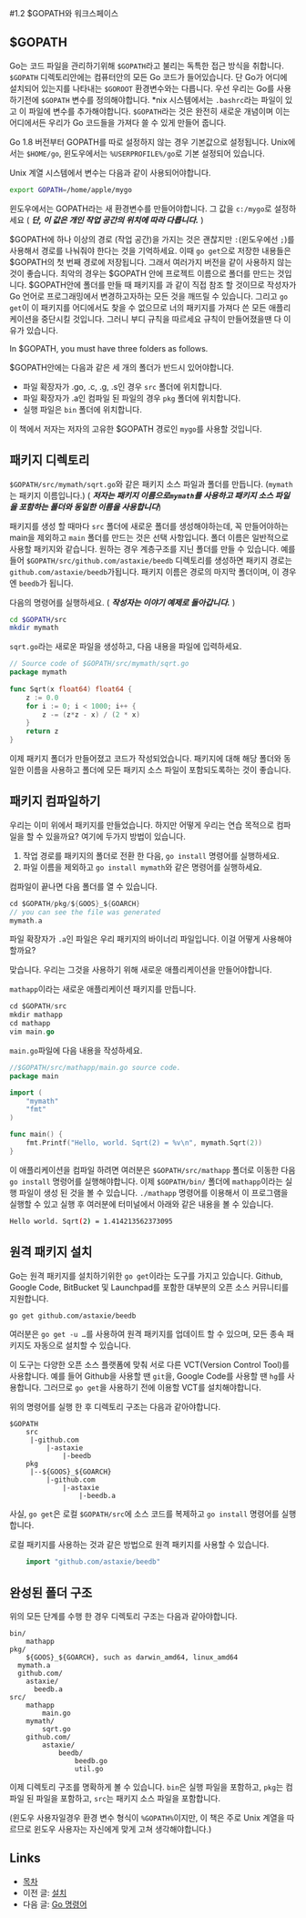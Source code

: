 #1.2 $GOPATH와 워크스페이스

## $GOPATH

Go는 코드 파일을 관리하기위해 `$GOPATH`라고 불리는 독특한 접근 방식을 취합니다. `$GOPATH` 디렉토리안에는 컴퓨터안의 모든 Go 코드가 들어있습니다. 단 Go가 어디에 설치되어 있는지를 나타내는 `$GOROOT` 환경변수와는 다릅니다. 우선 우리는 Go를 사용하기전에 `$GOPATH` 변수를 정의해야합니다. *nix 시스템에서는 `.bashrc`라는 파일이 있고 이 파일에 변수를 추가해야합니다. `$GOPATH`라는 것은 완전히 새로운 개념이며 이는 어디에서든 우리가 Go 코드들을 가져다 쓸 수 있게 만들어 줍니다.

Go 1.8 버전부터 GOPATH를 따로 설정하지 않는 경우 기본값으로 설정됩니다. Unix에서는 `$HOME/go`, 윈도우에서는 `%USERPROFILE%/go`로 기본 설정되어 있습니다.

Unix 계열 시스템에서 변수는 다음과 같이 사용되어야합니다.

```sh
export GOPATH=/home/apple/mygo
```
	
윈도우에서는 GOPATH라는 새 환경변수를 만들어야합니다. 그 값을 `c:/mygo`로 설정하세요 ( ***단, 이 값은 개인 작업 공간의 위치에 따라 다릅니다.*** )

$GOPATH에 하나 이상의 경로 (작업 공간)을 가지는 것은 괜찮지만 `:`(윈도우에선 `;`)를 사용해서 경로를 나눠줘야 한다는 것을 기억하세요. 이때 `go get`으로 저장한 내용들은 $GOPATH의 첫 번째 경로에 저장됩니다. 그래서 여러가지 버전을 같이 사용하지 않는 것이 좋습니다. 최악의 경우는 $GOPATH 안에 프로젝트 이름으로 폴더를 만드는 것입니다. $GOPATH안에 폴더를 만들 때 패키지를 <packagename>과 같이 직접 참조 할 것이므로 작성자가 Go 언어로 프로그래밍에서 변경하고자하는 모든 것을 깨뜨릴 수 있습니다. 그리고 `go get`이 이 패키지를 어디에서도 찾을 수 없으므로 너의 패키지를 가져다 쓴 모든 애플리케이션을 중단시킬 것입니다. 그러니 부디 규칙을 따르세요 규칙이 만들어졌을땐 다 이유가 있습니다.

In $GOPATH, you must have three folders as follows.

$GOPATH안에는 다음과 같은 세 개의 폴더가 반드시 있어야합니다.

- 파일 확장자가 .go, .c, .g, .s인 경우 `src` 폴더에 위치합니다.
- 파일 확장자가 .a인 컴파일 된 파일의 경우 `pkg` 폴더에 위치합니다.
- 실행 파일은 `bin` 폴더에 위치합니다.

이 책에서 저자는 저자의 고유한 $GOPATH 경로인 `mygo`를 사용할 것입니다.

## 패키지 디렉토리

`$GOPATH/src/mymath/sqrt.go`와 같은 패키지 소스 파일과 폴더를 만듭니다. (`mymath`는 패키지 이름입니다.) ( ***저자는 패키지 이름으로`mymath`를 사용하고 패키지 소스 파일을 포함하는 폴더와 동일한 이름을 사용합니다***)

패키지를 생성 할 때마다 `src` 폴더에 새로운 폴더를 생성해야하는데, 꼭 만들어야하는 main을 제외하고 `main` 폴더를 만드는 것은 선택 사항입니다. 폴더 이름은 일반적으로 사용할 패키지와 같습니다. 원하는 경우 계층구조를 지닌 폴더를 만들 수 있습니다. 예를 들어 `$GOPATH/src/github.com/astaxie/beedb` 디렉토리를 생성하면 패키지 경로는 `github.com/astaxie/beedb`가됩니다. 패키지 이름은 경로의 마지막 폴더이며, 이 경우엔 `beedb`가 됩니다.

다음의 명령어를 실행하세요. ( ***작성자는 이야기 예제로 돌아갑니다.*** )

```sh
cd $GOPATH/src
mkdir mymath
```

`sqrt.go`라는 새로운 파일을 생성하고, 다음 내용을 파일에 입력하세요.

```go
// Source code of $GOPATH/src/mymath/sqrt.go
package mymath
	
func Sqrt(x float64) float64 {
	z := 0.0
	for i := 0; i < 1000; i++ {
		z -= (z*z - x) / (2 * x)
    }
    return z
}
```

이제 패키지 폴더가 만들어졌고 코드가 작성되었습니다. 패키지에 대해 해당 폴더와 동일한 이름을 사용하고 폴더에 모든 패키지 소스 파일이 포함되도록하는 것이 좋습니다.

## 패키지 컴파일하기

우리는 이미 위에서 패키지를 만들었습니다. 하지만 어떻게 우리는 연습 목적으로 컴파일을 할 수 있을까요? 여기에 두가지 방법이 있습니다.

1. 작업 경로를 패키지의 폴더로 전환 한 다음, `go install` 명령어를 실행하세요.
2. 파일 이름을 제외하고 `go install mymath`와 같은 명령어를 실행하세요.  

컴파일이 끝나면 다음 폴더를 열 수 있습니다.

```go
cd $GOPATH/pkg/${GOOS}_${GOARCH}
// you can see the file was generated
mymath.a
```
	
파일 확장자가 `.a`인 파일은 우리 패키지의 바이너리 파일입니다. 이걸 어떻게 사용해야 할까요?

맞습니다. 우리는 그것을 사용하기 위해 새로운 애플리케이션을 만들어야합니다.

`mathapp`이라는 새로운 애플리케이션 패키지를 만듭니다.

```go
cd $GOPATH/src
mkdir mathapp
cd mathapp
vim main.go
```
	
`main.go`파일에 다음 내용을 작성하세요.

```go
//$GOPATH/src/mathapp/main.go source code.
package main

import (
    "mymath"
    "fmt"
)

func main() {
    fmt.Printf("Hello, world. Sqrt(2) = %v\n", mymath.Sqrt(2))
}
```
	
이 애플리케이션을 컴파일 하려면 여러분은 `$GOPATH/src/mathapp` 폴더로 이동한 다음 `go install` 명령어를 실행해야합니다. 이제 `$GOPATH/bin/` 폴더에 `mathapp`이라는 실행 파일이 생성 된 것을 볼 수 있습니다. `./mathapp` 명령어를 이용해서 이 프로그램을 실행할 수 있고 실행 후 여러분에 터미널에서 아래와 같은 내용을 볼 수 있습니다.

```sh
Hello world. Sqrt(2) = 1.414213562373095
```
	
## 원격 패키지 설치

Go는 원격 패키지를 설치하기위한 `go get`이라는 도구를 가지고 있습니다. Github, Google Code, BitBucket 및 Launchpad를 포함한 대부분의 오픈 소스 커뮤니티를 지원합니다.

```sh
go get github.com/astaxie/beedb
```
	
여러분은 `go get -u …`를 사용하여 원격 패키지를 업데이트 할 수 있으며, 모든 종속 패키지도 자동으로 설치할 수 있습니다.

이 도구는 다양한 오픈 소스 플랫폼에 맞춰 서로 다른 VCT(Version Control Tool)를 사용합니다. 예를 들어 Github을 사용할 땐 `git`을, Google Code를 사용할 땐 `hg`를 사용합니다. 그러므로 `go get`을 사용하기 전에 이용할 VCT를 설치해야합니다.

위의 명령어를 실행 한 후 디렉토리 구조는 다음과 같아야합니다.

	$GOPATH
		src
		 |-github.com
		 	 |-astaxie
		 	 	 |-beedb
		pkg
		 |--${GOOS}_${GOARCH}
		 	 |-github.com
		 	 	 |-astaxie
		 	 	 	 |-beedb.a
		 	 	 	 
사실, `go get`은 로컬 `$GOPATH/src`에 소스 코드를 복제하고 `go install` 명령어를 실행합니다.

로컬 패키지를 사용하는 것과 같은 방법으로 원격 패키지를 사용할 수 있습니다.

```go
	import "github.com/astaxie/beedb"
```
	
## 완성된 폴더 구조

위의 모든 단계를 수행 한 경우 디렉토리 구조는 다음과 같아야합니다.

	bin/
		mathapp
	pkg/
		${GOOS}_${GOARCH}, such as darwin_amd64, linux_amd64
      mymath.a
      github.com/
        astaxie/
          beedb.a
	src/
		mathapp
			main.go
		mymath/
			sqrt.go
		github.com/
			astaxie/
				beedb/
					beedb.go
					util.go
					
이제 디렉토리 구조를 명확하게 볼 수 있습니다. `bin`은 실행 파일을 포함하고, `pkg`는 컴파일 된 파일을 포함하고, `src`는 패키지 소스 파일을 포함합니다.

(윈도우 사용자일경우 환경 변수 형식이 `%GOPATH%`이지만, 이 책은 주로 Unix 계열을 따르므로 윈도우 사용자는 자신에게 맞게 고쳐 생각해야합니다.)

## Links

- [목차](preface.md)
- 이전 글: [설치](01.1.md)
- 다음 글: [Go 명령어](01.3.md)
